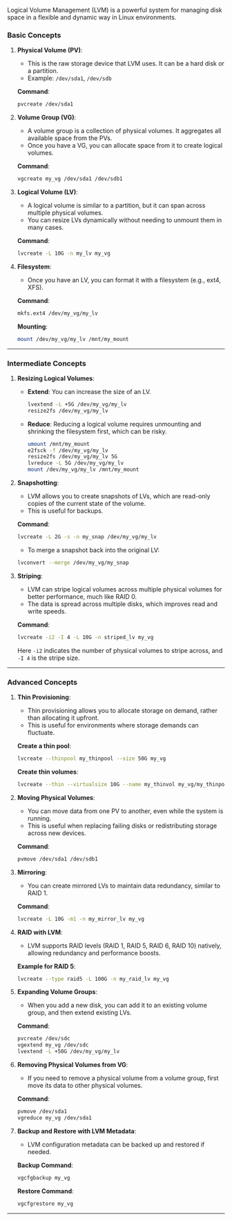 Logical Volume Management (LVM) is a powerful system for managing disk space in a flexible and dynamic way in Linux environments.

### **Basic Concepts**

1. **Physical Volume (PV)**:
   - This is the raw storage device that LVM uses. It can be a hard disk or a partition.
   - Example: `/dev/sda1`, `/dev/sdb`

   **Command**: 
   ```bash
   pvcreate /dev/sda1
   ```

2. **Volume Group (VG)**:
   - A volume group is a collection of physical volumes. It aggregates all available space from the PVs.
   - Once you have a VG, you can allocate space from it to create logical volumes.

   **Command**: 
   ```bash
   vgcreate my_vg /dev/sda1 /dev/sdb1
   ```

3. **Logical Volume (LV)**:
   - A logical volume is similar to a partition, but it can span across multiple physical volumes. 
   - You can resize LVs dynamically without needing to unmount them in many cases.

   **Command**: 
   ```bash
   lvcreate -L 10G -n my_lv my_vg
   ```

4. **Filesystem**:
   - Once you have an LV, you can format it with a filesystem (e.g., ext4, XFS).
   
   **Command**: 
   ```bash
   mkfs.ext4 /dev/my_vg/my_lv
   ```

   **Mounting**:
   ```bash
   mount /dev/my_vg/my_lv /mnt/my_mount
   ```

---

### **Intermediate Concepts**

1. **Resizing Logical Volumes**:
   - **Extend**:
     You can increase the size of an LV.
     ```bash
     lvextend -L +5G /dev/my_vg/my_lv
     resize2fs /dev/my_vg/my_lv
     ```
   - **Reduce**:
     Reducing a logical volume requires unmounting and shrinking the filesystem first, which can be risky.
     ```bash
     umount /mnt/my_mount
     e2fsck -f /dev/my_vg/my_lv
     resize2fs /dev/my_vg/my_lv 5G
     lvreduce -L 5G /dev/my_vg/my_lv
     mount /dev/my_vg/my_lv /mnt/my_mount
     ```

2. **Snapshotting**:
   - LVM allows you to create snapshots of LVs, which are read-only copies of the current state of the volume.
   - This is useful for backups.

   **Command**: 
   ```bash
   lvcreate -L 2G -s -n my_snap /dev/my_vg/my_lv
   ```

   - To merge a snapshot back into the original LV:
   ```bash
   lvconvert --merge /dev/my_vg/my_snap
   ```

3. **Striping**:
   - LVM can stripe logical volumes across multiple physical volumes for better performance, much like RAID 0.
   - The data is spread across multiple disks, which improves read and write speeds.

   **Command**: 
   ```bash
   lvcreate -i2 -I 4 -L 10G -n striped_lv my_vg
   ```

   Here `-i2` indicates the number of physical volumes to stripe across, and `-I 4` is the stripe size.

---

### **Advanced Concepts**

1. **Thin Provisioning**:
   - Thin provisioning allows you to allocate storage on demand, rather than allocating it upfront.
   - This is useful for environments where storage demands can fluctuate.

   **Create a thin pool**:
   ```bash
   lvcreate --thinpool my_thinpool --size 50G my_vg
   ```

   **Create thin volumes**:
   ```bash
   lvcreate --thin --virtualsize 10G --name my_thinvol my_vg/my_thinpool
   ```

2. **Moving Physical Volumes**:
   - You can move data from one PV to another, even while the system is running.
   - This is useful when replacing failing disks or redistributing storage across new devices.

   **Command**:
   ```bash
   pvmove /dev/sda1 /dev/sdb1
   ```

3. **Mirroring**:
   - You can create mirrored LVs to maintain data redundancy, similar to RAID 1.

   **Command**:
   ```bash
   lvcreate -L 10G -m1 -n my_mirror_lv my_vg
   ```

4. **RAID with LVM**:
   - LVM supports RAID levels (RAID 1, RAID 5, RAID 6, RAID 10) natively, allowing redundancy and performance boosts.

   **Example for RAID 5**:
   ```bash
   lvcreate --type raid5 -L 100G -n my_raid_lv my_vg
   ```

5. **Expanding Volume Groups**:
   - When you add a new disk, you can add it to an existing volume group, and then extend existing LVs.

   **Command**:
   ```bash
   pvcreate /dev/sdc
   vgextend my_vg /dev/sdc
   lvextend -L +50G /dev/my_vg/my_lv
   ```

6. **Removing Physical Volumes from VG**:
   - If you need to remove a physical volume from a volume group, first move its data to other physical volumes.

   **Command**:
   ```bash
   pvmove /dev/sda1
   vgreduce my_vg /dev/sda1
   ```

7. **Backup and Restore with LVM Metadata**:
   - LVM configuration metadata can be backed up and restored if needed.

   **Backup Command**:
   ```bash
   vgcfgbackup my_vg
   ```

   **Restore Command**:
   ```bash
   vgcfgrestore my_vg
   ```

---